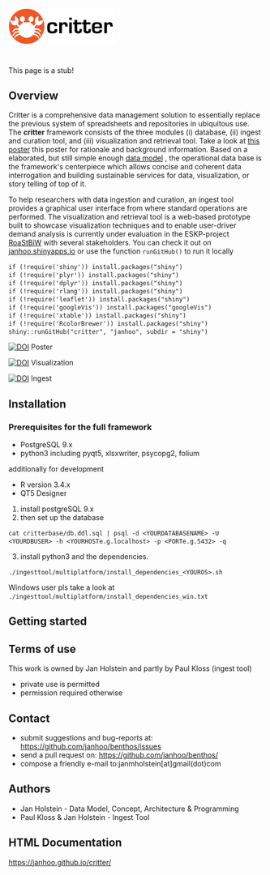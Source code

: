 
<img src="./shiny/www/crabbybanner.png" alt="Critter Logo" width=210/>

#

This page is a stub!

## Overview
Critter is a comprehensive data management solution to essentially replace the previous system of spreadsheets and repositories in ubiquitous use.
The **critter** framework consists of the three modules (i) database, (ii) ingest and curation tool, and (iii) visualization and retrieval tool. Take a look at [this poster](https://zenodo.org/record/1146361/files/critter_poster_arcticchange2017_holstein.pdf) this poster for rationale and background information. 
Based on a elaborated, but still simple enough [data model](https://janhoo.github.io/critter/) , the operational data base is the framework's centerpiece which allows concise and coherent data interrogation and building sustainable services for data, visualization, or story telling of top of it.

To help researchers with data ingestion and curation, an ingest tool provides a graphical user interface from where standard operations are performed. The visualization and retrieval tool is a  web-based prototype built to showcase visualization techniques and to enable user-driver demand analysis is currently under evaluation in the ESKP-project [RoaStBiW](https://www.researchgate.net/project/RoaStBiW) with several stakeholders. You can check it out on [janhoo.shinyapps.io](https://janhoo.shinyapps.io/arcticcritter/) or use the function `runGitHub()` to run it locally



```
if (!require('shiny')) install.packages("shiny")
if (!require('plyr')) install.packages("shiny")
if (!require('dplyr')) install.packages("shiny")
if (!require('rlang')) install.packages("shiny")
if (!require('leaflet')) install.packages("shiny")
if (!require('googleVis')) install.packages("googleVis")
if (!require('xtable')) install.packages("shiny")
if (!require('RcolorBrewer')) install.packages("shiny")
shiny::runGitHub("critter", "janhoo", subdir = "shiny")
```

[![DOI](https://zenodo.org/badge/DOI/10.5281/zenodo.1146361.svg)](https://doi.org/10.5281/zenodo.1146361) Poster

[![DOI](https://zenodo.org/badge/DOI/10.5281/zenodo.1146542.svg)](https://doi.org/10.5281/zenodo.1146542) Visualization

[![DOI](https://zenodo.org/badge/DOI/10.5281/zenodo.1146533.svg)](https://doi.org/10.5281/zenodo.1146533) Ingest

## Installation

### Prerequisites for the full framework
* PostgreSQL 9.x
* python3 including pyqt5, xlsxwriter, psycopg2, folium

additionally for development
* R version 3.4.x
* QT5 Designer

1. install postgreSQL 9.x
2. then set up the database
```
cat critterbase/db.ddl.sql | psql -d <YOURDATABASENAME> -U <YOURDBUSER> -h <YOURHOSTe.g.localhost> -p <PORTe.g.5432> -q
```
3. install python3 and the dependencies.
```
./ingesttool/multiplatform/install_dependencies_<YOUROS>.sh
```
Windows user pls take a look at `./ingesttool/multiplatform/install_dependencies_win.txt`



## Getting started



## Terms of use
This work is owned by Jan Holstein and partly by Paul Kloss (ingest tool)
* private use is permitted
* permission required otherwise

## Contact
* submit suggestions and bug-reports at: https://github.com/janhoo/benthos/issues
* send a pull request on: https://github.com/janhoo/benthos/
* compose a friendly e-mail to:janmholstein[at]gmail(dot)com

## Authors

* Jan Holstein - Data Model, Concept, Architecture & Programming
* Paul Kloss & Jan Holstein - Ingest Tool


## HTML Documentation

https://janhoo.github.io/critter/

